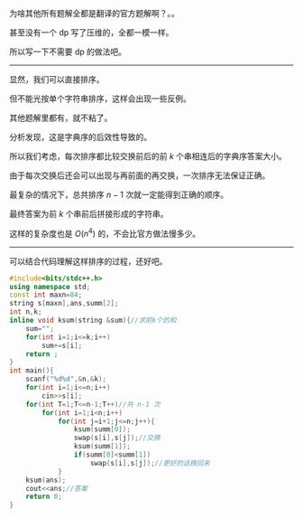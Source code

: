 为啥其他所有题解全都是翻译的官方题解啊？。。

甚至没有一个 dp 写了压维的，全都一模一样。

所以写一下不需要 dp 的做法吧。

------------

显然，我们可以直接排序。

但不能光按单个字符串排序，这样会出现一些反例。

其他题解里都有，就不粘了。

分析发现，这是字典序的后效性导致的。

所以我们考虑，每次排序都比较交换前后的前 $k$ 个串相连后的字典序答案大小。

由于每次交换后还会可以出现与再前面的再交换，一次排序无法保证正确。

最复杂的情况下，总共排序 $n-1$ 次就一定能得到正确的顺序。

最终答案为前 $k$ 个串前后拼接形成的字符串。

这样的复杂度也是 $O(n^4)$ 的，不会比官方做法慢多少。

------------

可以结合代码理解这样排序的过程，还好吧。
```cpp
#include<bits/stdc++.h>
using namespace std;
const int maxn=84;
string s[maxn],ans,summ[2];
int n,k;
inline void ksum(string &sum){//求前k个的和
    sum="";
    for(int i=1;i<=k;i++)
        sum+=s[i];
    return ;
}
int main(){
    scanf("%d%d",&n,&k);
    for(int i=1;i<=n;i++)
        cin>>s[i];
    for(int T=1;T<=n-1;T++)//共 n-1 次
        for(int i=1;i<n;i++)
            for(int j=i+1;j<=n;j++){
                ksum(summ[0]);
                swap(s[i],s[j]);//交换
                ksum(summ[1]);
                if(summ[0]<summ[1])
                    swap(s[i],s[j]);//更好的话换回来
            }
    ksum(ans);
    cout<<ans;//答案
    return 0;
}
```
